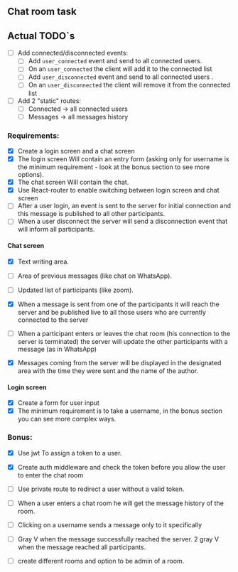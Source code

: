 ## Chat room task

## Actual TODO`s

- [ ] Add connected/disconnected events:
  - [ ] Add `user_connected` event and send to all connected users.
  - [ ] On an `user_connected` the client will add it to the connected list
  - [ ] Add `user_disconnected` event and send to all connected users .
  - [ ] On an `user_disconnected` the client will remove it from the connected list
- [ ] Add 2 "static" routes:
  - [ ] Connected -> all connected users
  - [ ] Messages -> all messages history

### Requirements:

- [x] Create a login screen and a chat screen
- [x] The login screen Will contain an entry form (asking only for username is the minimum requirement - look at the bonus section to see more options).
- [x] The chat screen Will contain the chat.
- [x] Use React-router to enable switching between login screen and chat screen
- [ ] After a user login, an event is sent to the server for initial connection and this message is published to all other participants.
- [ ] When a user disconnect the server will send a disconnection event that will inform all participants.

#### Chat screen

- [x] Text writing area.
- [ ] Area of ​​previous messages (like chat on WhatsApp).
- [ ] Updated list of participants (like zoom).

- [x] When a message is sent from one of the participants it will reach the server and be published live to all those users who are currently connected to the server
- [ ] When a participant enters or leaves the chat room (his connection to the server is terminated) the server will update the other participants with a message (as in WhatsApp)
- [x] Messages coming from the server will be displayed in the designated area with the time they were sent and the name of the author.

#### Login screen

- [x] Create a form for user input
- [x] The minimum requirement is to take a username, in the bonus section you can see more complex ways.

### Bonus:

- [x] Use jwt To assign a token to a user.
- [x] Create auth middleware and check the token before you allow the user to enter the chat room
- [ ] Use private route to redirect a user without a valid token.

- [ ] When a user enters a chat room he will get the message history of the room.
- [ ] Clicking on a username sends a message only to it specifically
- [ ] Gray V when the message successfully reached the server. 2 gray V when the message reached all participants.
- [ ] create different rooms and option to be admin of a room.
